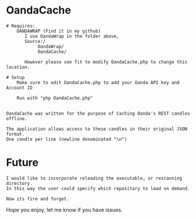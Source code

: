 # OandaCache

    # Requires:
        OANDAWRAP (Find it in my github)
           I use OandaWrap in the folder above,
           Source:/
                OandaWrap/
                OandaCache/

           However please see fit to modify OandaCache.php to change this location.

    # Setup
        Make sure to edit OandaCache.php to add your Oanda API key and Account ID

        Run with "php OandaCache.php"

    
    OandaCache was written for the purpose of Caching Oanda's REST candles offline.

    The application allows access to these candles in their original JSON format.
    One candle per line (newline denominated "\n")

# Future

    I would like to incorporate reloading the executable, or rescanning directory.
    In this way the user could specify which repositary to load on demand.

    Now its fire and forget.

   Hope you enjoy, let me know if you have issues.